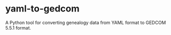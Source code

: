 # yaml-to-gedcom
A Python tool for converting genealogy data from YAML format to GEDCOM 5.5.1 format.
